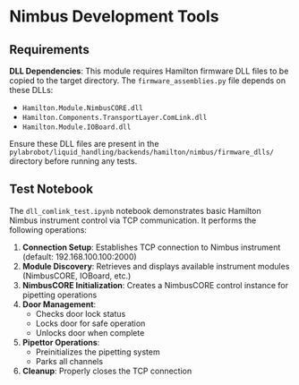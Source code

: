 # Nimbus Development Tools

## Requirements

**DLL Dependencies**: This module requires Hamilton firmware DLL files to be copied to the target directory. The `firmware_assemblies.py` file depends on these DLLs:
- `Hamilton.Module.NimbusCORE.dll`
- `Hamilton.Components.TransportLayer.ComLink.dll`
- `Hamilton.Module.IOBoard.dll`

Ensure these DLL files are present in the `pylabrobot/liquid_handling/backends/hamilton/nimbus/firmware_dlls/` directory before running any tests.

## Test Notebook

The `dll_comlink_test.ipynb` notebook demonstrates basic Hamilton Nimbus instrument control via TCP communication. It performs the following operations:

1. **Connection Setup**: Establishes TCP connection to Nimbus instrument (default: 192.168.100.100:2000)
2. **Module Discovery**: Retrieves and displays available instrument modules (NimbusCORE, IOBoard, etc.)
3. **NimbusCORE Initialization**: Creates a NimbusCORE control instance for pipetting operations
4. **Door Management**:
   - Checks door lock status
   - Locks door for safe operation
   - Unlocks door when complete
5. **Pipettor Operations**:
   - Preinitializes the pipetting system
   - Parks all channels
6. **Cleanup**: Properly closes the TCP connection
